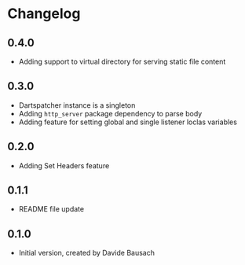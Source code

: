 # Changelog

## 0.4.0

- Adding support to virtual directory for serving static file content

## 0.3.0

- Dartspatcher instance is a singleton
- Adding `http_server` package dependency to parse body
- Adding feature for setting global and single listener loclas variables

## 0.2.0

- Adding Set Headers feature

## 0.1.1

- README file update

## 0.1.0

- Initial version, created by Davide Bausach
